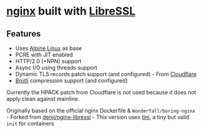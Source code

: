 #  **[nginx][3]** built with **[LibreSSL][4]**

## Features

- Uses [Alpine Linux][5] as base
- PCRE with JIT enabled
- HTTP/2.0 (+NPN) support
- Async I/O using threads support
- Dynamic TLS records patch support (and configured) - From [Cloudflare][6]
- [Brotli][7] compression support (and configured)

Currently the HPACK patch from Cloudflare is not used because it does not apply clean against mainline.

Originally based on the official nginx Dockerfile & `Wonderfall/boring-nginx` - Forked from [denji/nginx-libressl][1] - This version uses [tini][2], a tiny but valid `init` for containers

[1]: https://github.com/nginx-modules/docker-nginx-libressl/
[2]: https://github.com/krallin/tini/
[3]: http://nginx.org/
[4]: https://libressl.org/
[5]: https://alpinelinux.org/
[6]: https://blog.cloudflare.com/optimizing-tls-over-tcp-to-reduce-latency/
[7]: https://en.wikipedia.org/wiki/Brotli
